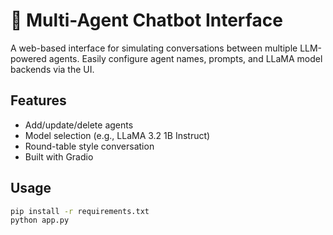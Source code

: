 # 🤖 Multi-Agent Chatbot Interface

A web-based interface for simulating conversations between multiple LLM-powered agents. Easily configure agent names, prompts, and LLaMA model backends via the UI.

## Features
- Add/update/delete agents
- Model selection (e.g., LLaMA 3.2 1B Instruct)
- Round-table style conversation
- Built with Gradio

## Usage

```bash
pip install -r requirements.txt
python app.py
